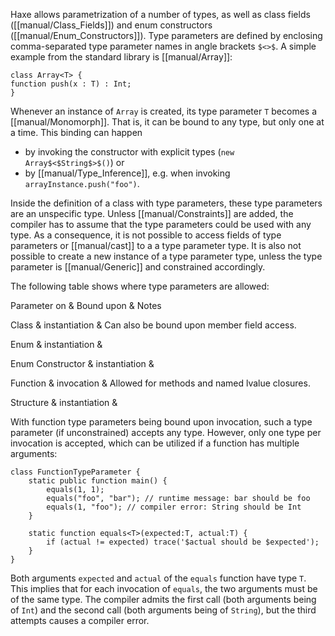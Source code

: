 Haxe allows parametrization of a number of types, as well as class fields ([[manual/Class_Fields]]) and enum constructors ([[manual/Enum_Constructors]]). Type parameters are defined by enclosing comma-separated type parameter names in angle brackets `$<>$`. A simple example from the standard library is [[manual/Array]]:

```
class Array<T> {
function push(x : T) : Int;
}
```
Whenever an instance of `Array` is created, its type parameter `T` becomes a [[manual/Monomorph]]. That is, it can be bound to any type, but only one at a time. This binding can happen



* by invoking the constructor with explicit types (`new Array$<$String$>$()`) or
* by [[manual/Type_Inference]], e.g. when invoking `arrayInstance.push("foo")`.


Inside the definition of a class with type parameters, these type parameters are an unspecific type. Unless [[manual/Constraints]] are added, the compiler has to assume that the type parameters could be used with any type. As a consequence, it is not possible to access fields of type parameters or [[manual/cast]] to a a type parameter type. It is also not possible to create a new instance of a type parameter type, unless the type parameter is [[manual/Generic]] and constrained accordingly. 

The following table shows where type parameters are allowed:




Parameter on & Bound upon & Notes 
 
Class & instantiation & Can also be bound upon member field access. 

Enum & instantiation & 

Enum Constructor & instantiation & 

Function & invocation & Allowed for methods and named lvalue closures. 

Structure & instantiation & 
 


With function type parameters being bound upon invocation, such a type parameter (if unconstrained) accepts any type. However, only one type per invocation is accepted, which can be utilized if a function has multiple arguments:

```
class FunctionTypeParameter {
	static public function main() {
		equals(1, 1);
		equals("foo", "bar"); // runtime message: bar should be foo
		equals(1, "foo"); // compiler error: String should be Int
	}
	
	static function equals<T>(expected:T, actual:T) {
		if (actual != expected) trace('$actual should be $expected');
	}
}
```
Both arguments `expected` and `actual` of the `equals` function have type `T`. This implies that for each invocation of `equals`, the two arguments must be of the same type. The compiler admits the first call (both arguments being of `Int`) and the second call (both arguments being of `String`), but the third attempts causes a compiler error.